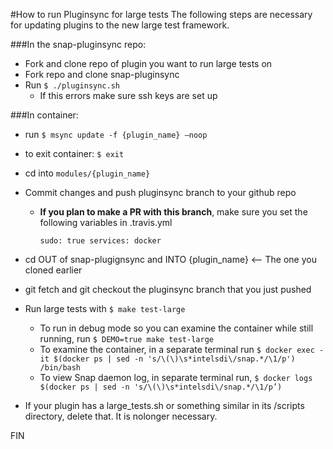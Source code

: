 #How to run Pluginsync for large tests
The following steps are necessary for updating plugins to the new large test framework. 

###In the snap-pluginsync repo:
- Fork and clone repo of plugin you want to run large tests on
- Fork repo and clone snap-pluginsync
- Run `$ ./pluginsync.sh`
  - If this errors make sure ssh keys are set up
  
###In container:
- run `$ msync update -f {plugin_name} —noop`
- to exit container: `$ exit`
- cd into `modules/{plugin_name}`
- Commit changes and push pluginsync branch to your github repo
  - **If you plan to make a PR with this branch**, make sure you set the following variables in .travis.yml 
      
      `sudo: true
      services:
        docker`

- cd OUT of snap-plugignsync and INTO {plugin_name} <— The one you cloned earlier
- git fetch and git checkout the pluginsync branch that you just pushed 
- Run large tests with `$ make test-large`
  - To run in debug mode so you can examine the container while still running,
    run `$ DEMO=true make test-large`
  - To examine the container, in a separate terminal run 
    `$ docker exec -it $(docker ps | sed -n 's/\(\)\s*intelsdi\/snap.*/\1/p') /bin/bash`
  - To view Snap daemon log, in separate terminal run,
    `$ docker logs $(docker ps | sed -n 's/\(\)\s*intelsdi\/snap.*/\1/p’)`

- If your plugin has a large_tests.sh or something similar in its /scripts directory, delete that. It is nolonger necessary. 

FIN
